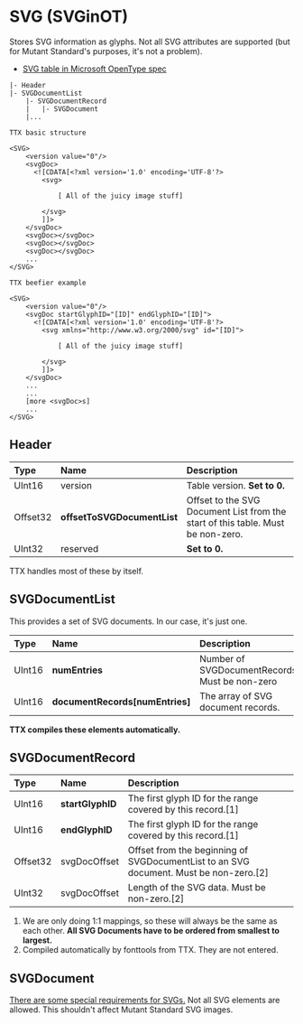 # SVG (SVGinOT)

Stores SVG information as glyphs. Not all SVG attributes are supported (but for Mutant Standard's purposes, it's not a problem).

- [SVG table in Microsoft OpenType spec](https://docs.microsoft.com/en-gb/typography/opentype/spec/svg)

````
|- Header
|- SVGDocumentList
	|- SVGDocumentRecord
	|	|- SVGDocument
	|...

````

````
TTX basic structure

<SVG>
	<version value="0"/>
	<svgDoc>
	  <![CDATA[<?xml version='1.0' encoding='UTF-8'?>
		<svg>
		
			[ All of the juicy image stuff]
		
		</svg>
		]]>
	</svgDoc>
	<svgDoc></svgDoc>
	<svgDoc></svgDoc>
	<svgDoc></svgDoc>
	...
</SVG>

````

````
TTX beefier example

<SVG>
	<version value="0"/>
	<svgDoc startGlyphID="[ID]" endGlyphID="[ID]">
	  <![CDATA[<?xml version='1.0' encoding='UTF-8'?>
		<svg xmlns="http://www.w3.org/2000/svg" id="[ID]">
		
			[ All of the juicy image stuff]
		
		</svg>
		]]>
	</svgDoc>
	...
	...
	[more <svgDoc>s]
	...
</SVG>

````
## Header

| Type | Name | Description |
|:--|:--|:--|
| UInt16 | version | Table version. **Set to 0.** |
| Offset32 | **offsetToSVGDocumentList** | Offset to the SVG Document List from the start of this table. Must be non-zero. |
| UInt32 | reserved | **Set to 0.** |

TTX handles most of these by itself.


## SVGDocumentList

This provides a set of SVG documents. In our case, it's just one.


| Type | Name | Description |
|:--|:--|:--|
| UInt16 | **numEntries** | Number of SVGDocumentRecords. Must be non-zero |
| UInt16 | **documentRecords[numEntries]** | The array of SVG document records. |

**TTX compiles these elements automatically.**


## SVGDocumentRecord
| Type | Name | Description |
|:--|:--|:--|
| UInt16 | **startGlyphID** | The first glyph ID for the range covered by this record.[1] |
| UInt16 | **endGlyphID** | The first glyph ID for the range covered by this record.[1] |
| Offset32 | svgDocOffset | Offset from the beginning of SVGDocumentList to an SVG document. Must be non-zero.[2] |
| UInt32 | svgDocOffset | Length of the SVG data. Must be non-zero.[2] |

1. We are only doing 1:1 mappings, so these will always be the same as each other. **All SVG Documents have to be ordered from smallest to largest.**
2. Compiled automatically by fonttools from TTX. They are not entered.


## SVGDocument

[There are some special requirements for SVGs.](https://docs.microsoft.com/en-gb/typography/opentype/spec/svg#svg-documents) Not all SVG elements are allowed. This shouldn't affect Mutant Standard SVG images.

